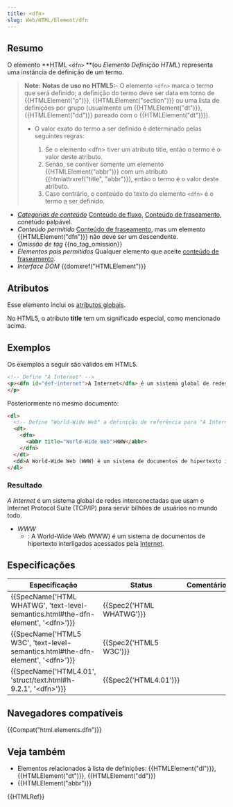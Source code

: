 ```yaml
---
title: <dfn>
slug: Web/HTML/Element/dfn
---
```

## Resumo

O elemento **HTML `<dfn>` **(ou _Elemento Definição_ _HTML_) representa uma instância de definição de um termo.

> **Note:** **Notas de uso no** **HTML5:**- O elemento `<dfn>` marca o termo que será definido; a definição do termo deve ser data em torno de {{HTMLElement("p")}}, {{HTMLElement("section")}} ou uma lista de definições por grupo (usualmente um {{HTMLElement("dt")}}, {{HTMLElement("dd")}} pareado com o {{HTMLElement("dt")}}).
>
> - O valor exato do termo a ser definido é determinado pelas seguintes regras:
>
>   1. Se o elemento \<dfn> tiver um atributo title, então o termo é o valor deste atributo.
>   2. Senão, se contiver somente um elemento {{HTMLElement("abbr")}} com um atributo {{htmlattrxref("title", "abbr")}}, então o termo é o valor deste atributo.
>   3. Caso contrário, o conteúdo do texto do elemento `<dfn>` é o termo a ser definido.

- _[Categorias de conteúdo](/pt-BR/docs/HTML/Content_categories)_ [Conteúdo de fluxo](/pt-BR/docs/HTML/Content_categories#Flow_content), [Conteúdo de fraseamento](/pt-BR/docs/HTML/Content_categories#Phrasing_content), conetúdo palpável.
- _Conteúdo permitido_ [Conteúdo de fraseamento](/pt-BR/docs/HTML/Content_categories#Phrasing_content), mas um elemento {{HTMLElement("dfn")}} não deve ser um descendente.
- _Omissão de tag_ {{no_tag_omission}}
- _Elementos pais permitidos_ Qualquer elemento que aceite [conteúdo de fraseamento](/pt-BR/docs/HTML/Content_categories#Phrasing_content).
- _Interface DOM_ {{domxref("HTMLElement")}}

## Atributos

Esse elemento inclui os [atributos globais](/pt-BR/docs/HTML/Global_attributes).

No HTML5, o atributo **title** tem um significado especial, como mencionado acima.

## Exemplos

Os exemplos a seguir são válidos em HTML5.

```html
<!-- Define "A Internet" -->
<p><dfn id="def-internet">A Internet</dfn> é um sistema global de redes interconectadas que usam o Internet Protocol Suite (TCP/IP) para servir bilhões de usuários no mundo todo.
</p>
```

Posteriormente no mesmo documento:

```html
<dl>
  <!-- Define "World-Wide Web" a definição de referência para "A Internet" -->
  <dt>
    <dfn>
      <abbr title="World-Wide Web">WWW</abbr>
    </dfn>
  </dt>
  <dd>A World-Wide Web (WWW) é um sistema de documentos de hipertexto interligados acessados pela <a href="#def-internet">Internet</a>.</dd>
</dl>
```

### Resultado

_A Internet_ é um sistema global de redes interconectadas que usam o Internet Protocol Suite (TCP/IP) para servir bilhões de usuários no mundo todo.

- _WWW_
  - : A World-Wide Web (WWW) é um sistema de documentos de hipertexto interligados acessados pela [Internet](#def-internet).

## Especificações

| Especificação                                                                                                        | Status                           | Comentário |
| -------------------------------------------------------------------------------------------------------------------- | -------------------------------- | ---------- |
| {{SpecName('HTML WHATWG', 'text-level-semantics.html#the-dfn-element', '&lt;dfn&gt;')}} | {{Spec2('HTML WHATWG')}} |            |
| {{SpecName('HTML5 W3C', 'text-level-semantics.html#the-dfn-element', '&lt;dfn&gt;')}}     | {{Spec2('HTML5 W3C')}}     |            |
| {{SpecName('HTML4.01', 'struct/text.html#h-9.2.1', '&lt;dfn&gt;')}}                             | {{Spec2('HTML4.01')}}     |            |

## Navegadores compatíveis

{{Compat("html.elements.dfn")}}

## Veja também

- Elementos relacionados à lista de definições: {{HTMLElement("dl")}}, {{HTMLElement("dt")}}, {{HTMLElement("dd")}}
- {{HTMLElement("abbr")}}

{{HTMLRef}}
